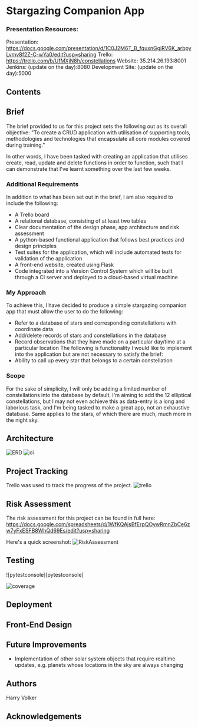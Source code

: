 # Stargazing Companion App

### Presentation Resources:
Presentation: https://docs.google.com/presentation/d/1C0J2M6T_B_fquxnGgjRV6K_arbpyLvmv8f2Z-C-wYa0/edit?usp=sharing
Trello: https://trello.com/b/UfMXjN8h/constellations
Website: 35.214.26.193:8001
Jenkins: (update on the day):8080
Development Site: (update on the day):5000

## Contents

## Brief
The brief provided to us for this project sets the following out as its overall objective:
"To create a CRUD application with utilisation of supporting tools, methodologies and technologies that encapsulate all core modules covered during training."

In other words, I have been tasked with creating an application that utilises create, read, update and delete functions in order to function, such that I can demonstrate that I've learnt something over the last few weeks.

### Additional Requirements
In addition to what has been set out in the brief, I am also required to include the following:
* A Trello board
* A relational database, consisting of at least two tables
* Clear documentation of the design phase, app architecture and risk assessment
* A python-based functional application that follows best practices and design principles
* Test suites for the application, which will include automated tests for validation of the application
* A front-end website, created using Flask
* Code integrated into a Version Control System which will be built through a CI server and deployed to a cloud-based virtual machine

### My Approach
To achieve this, I have decided to produce a simple stargazing companion app that must allow the user to do the following:
* Refer to a database of stars and corresponding constellations with coordinate data
* Add/delete records of stars and constellations in the database
* Record observations that they have made on a particular day/time at a particular location
The following is functionality I would like to implement into the application but are not necessary to satisfy the brief:
* Ability to call up every star that belongs to a certain constellation

### Scope
For the sake of simplicity, I will only be adding a limited number of constellations into the database by default. I'm aiming to add the 12 elliptical constellations, but I may not even achieve this as data-entry is a long and laborious task, and I'm being tasked to make a great app, not an exhaustive database. Same applies to the stars, of which there are much, much more in the night sky.

## Architecture
![ERD][erd1]
![ci][ci]

## Project Tracking
Trello was used to track the progress of the project.
![trello][trello]

## Risk Assessment
The risk assessment for this project can be found in full here: https://docs.google.com/spreadsheets/d/1WfKQAjsBfErpQOywRmnZbCe6zw7yFxESFB8WhQd69Es/edit?usp=sharing

Here's a quick screenshot:
![RiskAssessment][riskassessment]

## Testing
![pytestconsole][pytestconsole]

![coverage][coverage]

## Deployment

## Front-End Design


## Future Improvements
* Implementation of other solar system objects that require realtime updates, e.g. planets whose locations in the sky are always changing

## Authors
Harry Volker

## Acknowledgements


[erd1]: https://i.imgur.com/p9wji5S.png
[ci]: https://i.imgur.com/2G7joFp.png
[riskassessment]: https://i.imgur.com/btY8HRY.png
[coverage]: https://i.imgur.com/WDaANiD.png
[pytestconstole]: https://i.imgur.com/qaa3uzp.png
[trello]: https://i.imgur.com/etDOlwa.png
